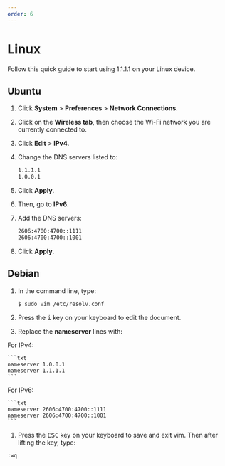 ```yaml
---
order: 6
---
```


# Linux

Follow this quick guide to start using 1.1.1.1 on your Linux device.

## Ubuntu

1. Click **System** > **Preferences** > **Network Connections**.
1. Click on the **Wireless tab**, then choose the Wi-Fi network you are currently connected to.
1. Click **Edit** > **IPv4**.
1. Change the DNS servers listed to:

    ```txt
    1.1.1.1
    1.0.0.1
    ```

1. Click **Apply**.
1. Then, go to **IPv6**.
1. Add the DNS servers:

    ```txt
    2606:4700:4700::1111
    2606:4700:4700::1001
    ```

1. Click **Apply**.

## Debian

   1. In the command line, type:

       ```sh
       $ sudo vim /etc/resolv.conf
       ```

   1. Press the <kbd>i</kbd> key on your keyboard to edit the document.
   1. Replace the **nameserver** lines with:

   For IPv4:

    ```txt
    nameserver 1.0.0.1
    nameserver 1.1.1.1
    ```

   For IPv6:

    ```txt
    nameserver 2606:4700:4700::1111
    nameserver 2606:4700:4700::1001
    ```

   1. Press the <kbd>ESC</kbd> key on your keyboard to save and exit vim. Then after lifting the key, type:

   ```
   :wq
   ```